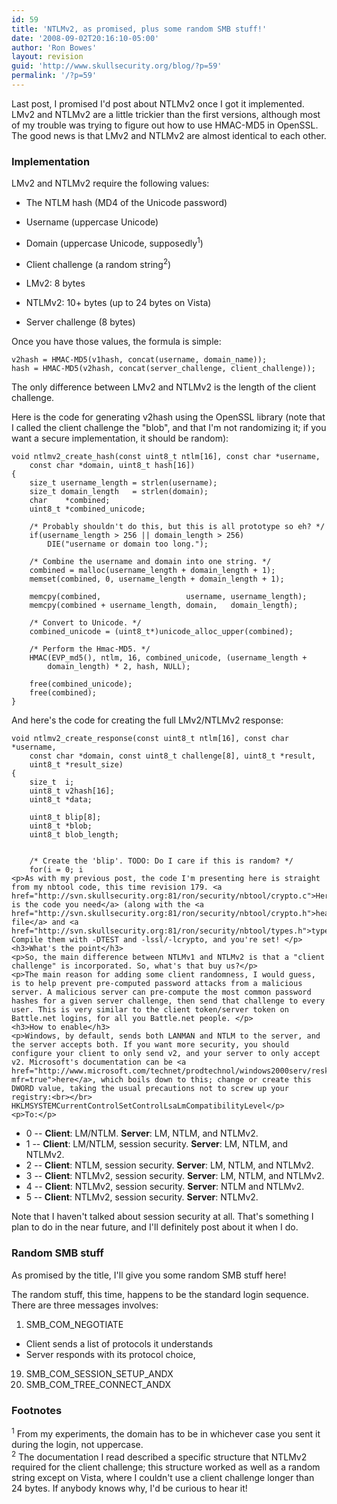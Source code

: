 ```yaml
---
id: 59
title: 'NTLMv2, as promised, plus some random SMB stuff!'
date: '2008-09-02T20:16:10-05:00'
author: 'Ron Bowes'
layout: revision
guid: 'http://www.skullsecurity.org/blog/?p=59'
permalink: '/?p=59'
---
```


Last post, I promised I'd post about NTLMv2 once I got it implemented. LMv2 and NTLMv2 are a little trickier than the first versions, although most of my trouble was trying to figure out how to use HMAC-MD5 in OpenSSL. The good news is that LMv2 and NTLMv2 are almost identical to each other.

### Implementation

LMv2 and NTLMv2 require the following values:

- The NTLM hash (MD4 of the Unicode password)
- Username (uppercase Unicode)
- Domain (uppercase Unicode, supposedly<sup>1</sup>)
- Client challenge (a random string<sup>2</sup>)
- LMv2: 8 bytes
- NTLMv2: 10+ bytes (up to 24 bytes on Vista)

- Server challenge (8 bytes)

Once you have those values, the formula is simple:

```
v2hash = HMAC-MD5(v1hash, concat(username, domain_name));
hash = HMAC-MD5(v2hash, concat(server_challenge, client_challenge));
```

The only difference between LMv2 and NTLMv2 is the length of the client challenge.

Here is the code for generating v2hash using the OpenSSL library (note that I called the client challenge the "blob", and that I'm not randomizing it; if you want a secure implementation, it should be random):

```
void ntlmv2_create_hash(const uint8_t ntlm[16], const char *username, 
    const char *domain, uint8_t hash[16])
{
    size_t username_length = strlen(username);
    size_t domain_length   = strlen(domain);
    char    *combined;
    uint8_t *combined_unicode;

    /* Probably shouldn't do this, but this is all prototype so eh? */
    if(username_length > 256 || domain_length > 256)
        DIE("username or domain too long.");

    /* Combine the username and domain into one string. */
    combined = malloc(username_length + domain_length + 1);
    memset(combined, 0, username_length + domain_length + 1);

    memcpy(combined,                   username, username_length);
    memcpy(combined + username_length, domain,   domain_length);

    /* Convert to Unicode. */
    combined_unicode = (uint8_t*)unicode_alloc_upper(combined);

    /* Perform the Hmac-MD5. */
    HMAC(EVP_md5(), ntlm, 16, combined_unicode, (username_length + 
        domain_length) * 2, hash, NULL);

    free(combined_unicode);
    free(combined);
}
```

And here's the code for creating the full LMv2/NTLMv2 response:

```
void ntlmv2_create_response(const uint8_t ntlm[16], const char *username, 
    const char *domain, const uint8_t challenge[8], uint8_t *result, 
    uint8_t *result_size)
{
    size_t  i;
    uint8_t v2hash[16];
    uint8_t *data;

    uint8_t blip[8];
    uint8_t *blob;
    uint8_t blob_length;


    /* Create the 'blip'. TODO: Do I care if this is random? */
    for(i = 0; i 
<p>As with my previous post, the code I'm presenting here is straight from my nbtool code, this time revision 179. <a href="http://svn.skullsecurity.org:81/ron/security/nbtool/crypto.c">Here is the code you need</a> (along with the <a href="http://svn.skullsecurity.org:81/ron/security/nbtool/crypto.h">header file</a> and <a href="http://svn.skullsecurity.org:81/ron/security/nbtool/types.h">types.h</a>). Compile them with -DTEST and -lssl/-lcrypto, and you're set! </p>
<h3>What's the point</h3>
<p>So, the main difference between NTLMv1 and NTLMv2 is that a "client challenge" is incorporated. So, what's that buy us?</p>
<p>The main reason for adding some client randomness, I would guess, is to help prevent pre-computed password attacks from a malicious server. A malicious server can pre-compute the most common password hashes for a given server challenge, then send that challenge to every user. This is very similar to the client token/server token on Battle.net logins, for all you Battle.net people. </p>
<h3>How to enable</h3>
<p>Windows, by default, sends both LANMAN and NTLM to the server, and the server accepts both. If you want more security, you should configure your client to only send v2, and your server to only accept v2. Microsoft's documentation can be <a href="http://www.microsoft.com/technet/prodtechnol/windows2000serv/reskit/regentry/76052.mspx?mfr=true">here</a>, which boils down to this; change or create this DWORD value, taking the usual precautions not to screw up your registry:<br></br>
HKLMSYSTEMCurrentControlSetControlLsaLmCompatibilityLevel</p>
<p>To:</p>
```

- 0 -- **Client**: LM/NTLM. **Server**: LM, NTLM, and NTLMv2.
- 1 -- **Client**: LM/NTLM, session security. **Server**: LM, NTLM, and NTLMv2.
- 2 -- **Client**: NTLM, session security. **Server**: LM, NTLM, and NTLMv2.
- 3 -- **Client**: NTLMv2, session security. **Server**: LM, NTLM, and NTLMv2.
- 4 -- **Client**: NTLMv2, session security. **Server**: NTLM and NTLMv2.
- 5 -- **Client**: NTLMv2, session security. **Server**: NTLMv2.

Note that I haven't talked about session security at all. That's something I plan to do in the near future, and I'll definitely post about it when I do.

### Random SMB stuff

As promised by the title, I'll give you some random SMB stuff here!

The random stuff, this time, happens to be the standard login sequence. There are three messages involves:

1. SMB\_COM\_NEGOTIATE

- Client sends a list of protocols it understands
- Server responds with its protocol choice,

19. SMB\_COM\_SESSION\_SETUP\_ANDX
20. SMB\_COM\_TREE\_CONNECT\_ANDX
### Footnotes

<sup>1</sup> From my experiments, the domain has to be in whichever case you sent it during the login, not uppercase.  
<sup>2</sup> The documentation I read described a specific structure that NTLMv2 required for the client challenge; this structure worked as well as a random string except on Vista, where I couldn't use a client challenge longer than 24 bytes. If anybody knows why, I'd be curious to hear it!